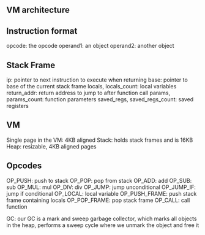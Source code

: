 VM architecture
---------------

Instruction format
------------------
opcode: the opcode
operand1: an object
operand2: another object

Stack Frame
-----------
ip: pointer to next instruction to execute when returning
base: pointer to base of the current stack frame
locals, locals_count: local variables
return_addr: return address to jump to after function call
params, params_count: function parameters
saved_regs, saved_regs_count: saved registers


VM
---
Single page in the VM: 4KB aligned
Stack: holds stack frames and is 16KB
Heap: resizable, 4KB aligned pages

Opcodes
-------
OP_PUSH: push to stack
OP_POP: pop from stack
OP_ADD: add
OP_SUB: sub
OP_MUL: mul
OP_DIV: div
OP_JUMP: jump unconditional
OP_JUMP_IF: jump if conditional
OP_LOCAL: local variable
OP_PUSH_FRAME: push stack frame containing locals
OP_POP_FRAME: pop stack frame
OP_CALL: call function

GC: our GC is a mark and sweep garbage collector, which marks all objects in the heap,
performs a sweep cycle where we unmark the object and free it
